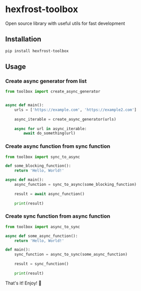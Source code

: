 # hexfrost-toolbox

Open source library with useful utils for fast development


## Installation

```bash
pip install hexfrost-toolbox
```

## Usage


### Create async generator from list

```python
from toolbox import create_async_generator


async def main():
    urls = ['https://example.com', 'https://example2.com']
    
    async_iterable = create_async_generator(urls)
    
    async for url in async_iterable:
        await do_something(url)

```

### Create async function from sync function

```python
from toolbox import sync_to_async

def some_blocking_function():
    return 'Hello, World!'

async def main():
    async_function = sync_to_async(some_blocking_function)
    
    result = await async_function()
    
    print(result)

```

### Create sync function from async function

```python
from toolbox import async_to_sync

async def some_async_function():
    return 'Hello, World!'

def main():
    sync_function = async_to_sync(some_async_function)
    
    result = sync_function()
    
    print(result)

```

That's it! Enjoy! 🚀


